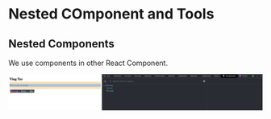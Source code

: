 # Nested COmponent and Tools 
## Nested Components 

We use components in other React Component. 

<img src="/nested-components/Images/componentsc.png" alt="" />
